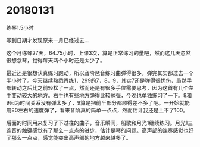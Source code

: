 # 20180131

练琴1.5小时

写到日期才发现原来一月已经过去...

这个月练琴27天，64.75小时，上课3次，算是正常练习的量吧，然而这几天忽然很想念琴，觉得每天两个小时还是太少了。

最近还是很想认真练习跑动，所以音阶琶音练习曲弹得很多，弹完其实都过去一个半小时了。今天继续熟悉肖练1，299的7，8，9，其实7还是弹得很忧伤，虽然手部转动之后比之前轻松了一点，然而还是有很多手位需要思考，因为这首有几个左手变动较大的地方。右手也有些地方弹得比较勉强，今晚也单独练习了一下。8和9因为时间关系没有弹太多了，9算是把前半部分都顺得差不多了吧。一开始就能用80左右的速度弹了，看来音阶真的简单一点点，然而估计我还是上不了100。

后面的时间用来复习了下过往的曲子，音乐瞬间，船歌和月光1继续练习。月光1三连音的触键感觉有了那么一点点的进步，估计是琴的问题。高声部的连奏感觉也好了那么一点点，感觉能突出高声部的地方越来越多了。
